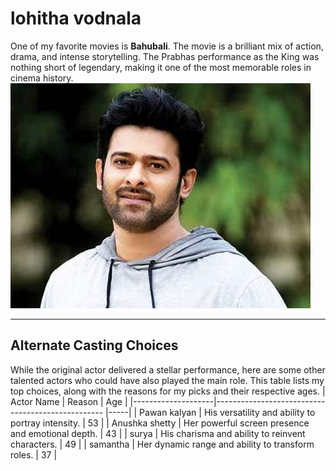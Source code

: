 # lohitha vodnala
One of my favorite movies is **Bahubali**. The movie is a brilliant mix of action, drama, and intense storytelling. The Prabhas performance as the King was nothing short of legendary, making it one of the most memorable roles in cinema history.
![Prabhas](images/prabhas.jpg)

---
## Alternate Casting Choices
While the original actor delivered a stellar performance, here are some other talented actors who could have also played the main role. This table lists my top choices, along with the reasons for my picks and their respective ages.
| Actor Name         | Reason                                            | Age |
|--------------------|-------------------------------------------------- |-----|
| Pawan kalyan       | His versatility and ability to portray intensity. | 53  |
| Anushka shetty     | Her powerful screen presence and emotional depth. | 43  |
| surya              | His charisma and ability to reinvent characters.  | 49  |
| samantha           | Her dynamic range and ability to transform roles. | 37  |
